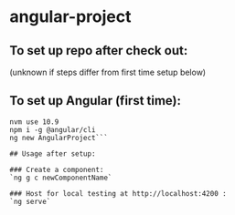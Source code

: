 # angular-project

## To set up repo after check out:
(unknown if steps differ from first time setup below)

## To set up Angular (first time):
```nvm install 10.9
nvm use 10.9
npm i -g @angular/cli
ng new AngularProject```

## Usage after setup:

### Create a component:
`ng g c newComponentName`

### Host for local testing at http://localhost:4200 :
`ng serve`
